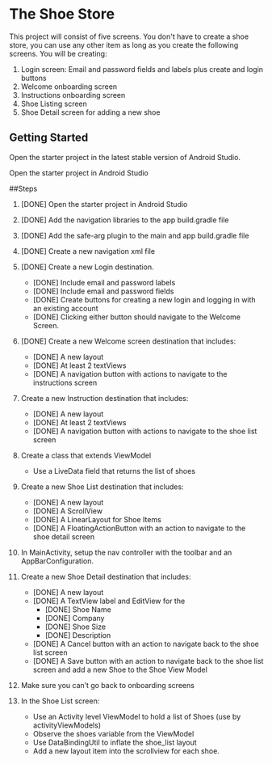 # The Shoe Store

This project will consist of five screens. You don't have to create a shoe store, you can use any other item as long as you create the following screens. You will be creating:

1. Login screen: Email and password fields and labels plus create and login buttons
2. Welcome onboarding screen
3. Instructions onboarding screen
4. Shoe Listing screen
5. Shoe Detail screen for adding a new shoe

## Getting Started

Open the starter project in the latest stable version of Android Studio.

Open the starter project in Android Studio

##Steps

1. [DONE] Open the starter project in Android Studio

2. [DONE] Add the navigation libraries to the app build.gradle file

3. [DONE] Add the safe-arg plugin to the main and app build.gradle file

4. [DONE] Create a new navigation xml file

5. [DONE] Create a new Login destination.

   * [DONE] Include email and password labels 
   * [DONE] Include email and password fields
   * [DONE] Create buttons for creating a new login and logging in with an existing account
   * [DONE] Clicking either button should navigate to the Welcome Screen.

6. [DONE] Create a new Welcome screen destination that includes:

   * [DONE] A new layout
   * [DONE] At least 2 textViews
   * [DONE] A navigation button with actions to navigate to the instructions screen

7. Create a new Instruction destination that includes:

   * [DONE] A new layout
   * [DONE] At least 2 textViews
   * [DONE] A navigation button with actions to navigate to the shoe list screen

8. Create a class that extends ViewModel

   *  Use a LiveData field that returns the list of shoes

9. Create a new Shoe List destination that includes:

   * [DONE] A new layout
   * [DONE] A ScrollView
   * [DONE] A LinearLayout for Shoe Items
   * [DONE] A FloatingActionButton with an action to navigate to the shoe detail screen

10. In MainActivity, setup the nav controller with the toolbar and an AppBarConfiguration.

11. Create a new Shoe Detail destination that includes:

    * [DONE] A new layout
    * [DONE] A TextView label and EditView for the
      * [DONE] Shoe Name
      * [DONE] Company
      * [DONE] Shoe Size
      * [DONE] Description
    * [DONE] A Cancel button with an action to navigate back to the shoe list screen
    * [DONE] A Save button with an action to navigate back to the shoe list screen and add a new Shoe to the Shoe View Model

12. Make sure you can’t go back to onboarding screens

13. In the Shoe List screen:

    * Use an Activity level ViewModel to hold a list of Shoes (use by activityViewModels)
    * Observe the shoes variable from the ViewModel
    * Use DataBindingUtil to inflate the shoe_list layout
    * Add a new layout item into the scrollview for each shoe.